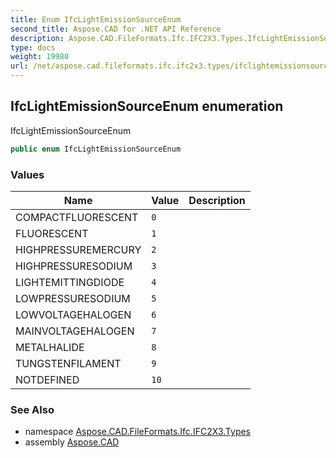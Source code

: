 ```yaml
---
title: Enum IfcLightEmissionSourceEnum
second_title: Aspose.CAD for .NET API Reference
description: Aspose.CAD.FileFormats.Ifc.IFC2X3.Types.IfcLightEmissionSourceEnum enum. IfcLightEmissionSourceEnum
type: docs
weight: 19980
url: /net/aspose.cad.fileformats.ifc.ifc2x3.types/ifclightemissionsourceenum/
---
```

## IfcLightEmissionSourceEnum enumeration

IfcLightEmissionSourceEnum

```csharp
public enum IfcLightEmissionSourceEnum
```

### Values

| Name | Value | Description |
| --- | --- | --- |
| COMPACTFLUORESCENT | `0` |  |
| FLUORESCENT | `1` |  |
| HIGHPRESSUREMERCURY | `2` |  |
| HIGHPRESSURESODIUM | `3` |  |
| LIGHTEMITTINGDIODE | `4` |  |
| LOWPRESSURESODIUM | `5` |  |
| LOWVOLTAGEHALOGEN | `6` |  |
| MAINVOLTAGEHALOGEN | `7` |  |
| METALHALIDE | `8` |  |
| TUNGSTENFILAMENT | `9` |  |
| NOTDEFINED | `10` |  |

### See Also

* namespace [Aspose.CAD.FileFormats.Ifc.IFC2X3.Types](../../aspose.cad.fileformats.ifc.ifc2x3.types/)
* assembly [Aspose.CAD](../../)


